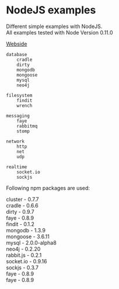 # NodeJS examples

Different simple examples with NodeJS.  
All examples tested with Node Version 0.11.0

[Webside](http://www.nodejs.org)

    database
        cradle
        dirty
        mongodb
        mongoose
        mysql
        neo4j

    filesystem
        findit
        wrench

    messaging
        faye
        rabbitmq
        stomp

    network
        http
        net
        udp

    realtime
        socket.io
        sockjs

Following npm packages are used:  

cluster - 0.7.7  
cradle - 0.6.6  
dirty - 0.9.7  
faye - 0.8.9  
findit - 0.1.2  
mongodb - 1.3.9  
mongoose - 3.6.11  
mysql - 2.0.0-alpha8  
neo4j - 0.2.20  
rabbit.js - 0.2.1  
socket.io - 0.9.16  
sockjs - 0.3.7  
faye - 0.8.9  
faye - 0.8.9  